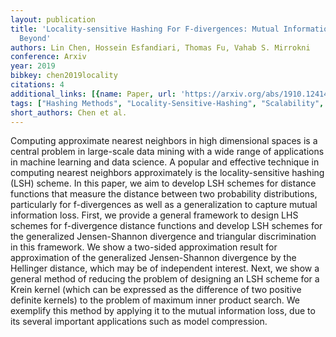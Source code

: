 ```yaml
---
layout: publication
title: 'Locality-sensitive Hashing For F-divergences: Mutual Information Loss And
  Beyond'
authors: Lin Chen, Hossein Esfandiari, Thomas Fu, Vahab S. Mirrokni
conference: Arxiv
year: 2019
bibkey: chen2019locality
citations: 4
additional_links: [{name: Paper, url: 'https://arxiv.org/abs/1910.12414'}]
tags: ["Hashing Methods", "Locality-Sensitive-Hashing", "Scalability", "Tools & Libraries"]
short_authors: Chen et al.
---
```

Computing approximate nearest neighbors in high dimensional spaces is a
central problem in large-scale data mining with a wide range of applications in
machine learning and data science. A popular and effective technique in
computing nearest neighbors approximately is the locality-sensitive hashing
(LSH) scheme. In this paper, we aim to develop LSH schemes for distance
functions that measure the distance between two probability distributions,
particularly for f-divergences as well as a generalization to capture mutual
information loss. First, we provide a general framework to design LHS schemes
for f-divergence distance functions and develop LSH schemes for the generalized
Jensen-Shannon divergence and triangular discrimination in this framework. We
show a two-sided approximation result for approximation of the generalized
Jensen-Shannon divergence by the Hellinger distance, which may be of
independent interest. Next, we show a general method of reducing the problem of
designing an LSH scheme for a Krein kernel (which can be expressed as the
difference of two positive definite kernels) to the problem of maximum inner
product search. We exemplify this method by applying it to the mutual
information loss, due to its several important applications such as model
compression.